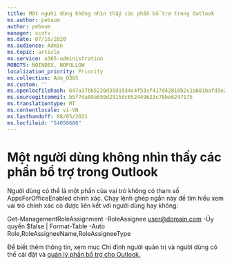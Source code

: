 ```yaml
---
title: Một người dùng không nhìn thấy các phần bổ trợ trong Outlook
ms.author: pebaum
author: pebaum
manager: scotv
ms.date: 07/16/2020
ms.audience: Admin
ms.topic: article
ms.service: o365-administration
ROBOTS: NOINDEX, NOFOLLOW
localization_priority: Priority
ms.collection: Adm_O365
ms.custom: ''
ms.openlocfilehash: 647a17bb5220d3591934c4f53cf417d42810b2c1a681bafd3e2d703abbfcbc64
ms.sourcegitcommit: b5f7da89a650d2915dc652449623c78be6247175
ms.translationtype: MT
ms.contentlocale: vi-VN
ms.lasthandoff: 08/05/2021
ms.locfileid: "54050680"
---
```

# <a name="single-user-not-seeing-add-ins-in-outlook"></a>Một người dùng không nhìn thấy các phần bổ trợ trong Outlook

Người dùng có thể là một phần của vai trò không có tham số AppsForOfficeEnabled chính xác. Chạy lệnh ghép ngắn này để tìm hiểu xem vai trò chính xác có được liên kết với người dùng hay không:

Get-ManagementRoleAssignment -RoleAssignee user@domain.com -Ủy quyền $false | Format-Table -Auto Role,RoleAssigneeName,RoleAssigneeType

Để biết thêm thông tin, xem mục Chỉ định người quản trị và người dùng có thể cài đặt và [quản lý phần bổ trợ cho Outlook.](https://docs.microsoft.com/exchange/clients-and-mobile-in-exchange-online/add-ins-for-outlook/specify-who-can-install-and-manage-add-ins)
